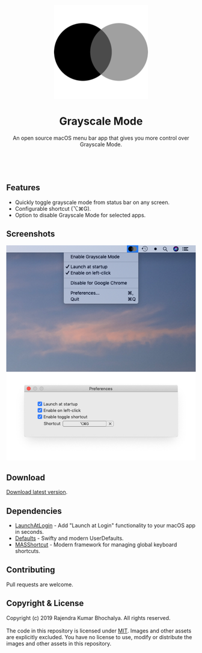 <div align="center">
  <img src="GrayscaleMode/Assets.xcassets/AppIcon.appiconset/Logo Circles_512pt@1x.png" alt="Grayscale Mode logo" width="250">
  <h1>Grayscale Mode</h1>
  <p>An open source macOS menu bar app that gives you more control over Grayscale Mode.</p>
</div>

<br>
<br>
<br>

## Features
- Quickly toggle grayscale mode from status bar on any screen.
- Configurable shortcut (⌥⌘G).
- Option to disable Grayscale Mode for selected apps.

## Screenshots
![](screenshot-1.jpg)
![](screenshot-2.jpg)

## Download
[Download latest version](https://github.com/rkbhochalya/grayscale-mode/releases).

## Dependencies
- [LaunchAtLogin](https://github.com/sindresorhus/LaunchAtLogin/) - Add "Launch at Login" functionality to your macOS app in seconds.
- [Defaults](https://github.com/sindresorhus/Defaults/) - Swifty and modern UserDefaults.
- [MASShortcut](https://github.com/shpakovski/MASShortcut/) - Modern framework for managing global keyboard shortcuts.

## Contributing
Pull requests are welcome.

## Copyright & License
Copyright (c) 2019 Rajendra Kumar Bhochalya. All rights reserved.\
\
The code in this repository is licensed under [MIT](LICENSE). Images and other assets are explicitly excluded. You have no license to use, modify or distribute the images and other assets in this repository.
